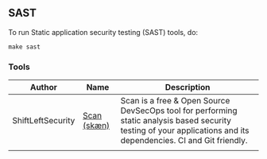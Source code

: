 
## SAST
To run Static application security testing (SAST) tools, do:
```
make sast
```

### Tools
| Author | Name | Description |
| ------ | ---- | ----------- |
| ShiftLeftSecurity | [Scan (skæn)](https://slscan.io) | Scan is a free & Open Source DevSecOps tool for performing static analysis based security testing of your applications and its dependencies. CI and Git friendly. |
||||
